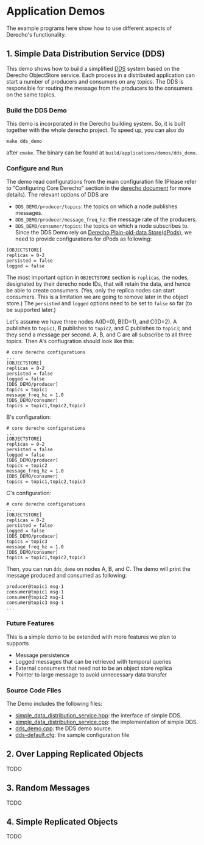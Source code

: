 # Application Demos
The example programs here show how to use different aspects of Derecho's functionality.

## 1. Simple Data Distribution Service (DDS)
This demo shows how to build a simplified [DDS](https://en.wikipedia.org/wiki/Data_Distribution_Service) system based on the Derecho ObjectStore service. Each process in a distributed application can start a number of producers and consumers on any topics. The DDS is responsible for routing the message from the producers to the consumers on the same topics.

### Build the DDS Demo
This demo is incorporated in the Derecho building system. So, it is built together with the whole derecho project. To speed up,  you can also do 
```
make dds_demo
```
after `cmake`. The binary can be found at `build/applications/demos/dds_demo`.

### Configure and Run
The demo read configurations from the main configuration file (Please refer to "Configuring Core Derecho" section in the [derecho document](https://github.com/Derecho-Project/derecho-unified) for more details). The relevant options of DDS are
* `DDS_DEMO/producer/topics`: the topics on which a node publishes messages.
* `DDS_DEMO/producer/message_freq_hz`: the message rate of the producers.
* `DDS_DEMO/consumer/topics`: the topics on which a node subscribes to.
Since the DDS Demo rely on [Derecho Plain-old-data Store(dPods)](https://github.com/Derecho-Project/derecho-unified/tree/master/objectstore), we need to provide configurations for dPods as following:
```
[OBJECTSTORE]
replicas = 0-2
persisted = false
logged = false
```
The most important option in `OBJECTSTORE` section is `replicas`, the nodes, designated by their derecho node IDs, that will retain the data, and hence be able to create consumers. (Yes, only the replica nodes can start consumers. This is a limitation we are going to remove later in the object store.) The `persisted` and `logged` options need to be set to `false` so far (to be supported later.)

Let's assume we have three nodes A(ID=0), B(ID=1), and C(ID=2). A publishes to `topic1`, B publishes to `topic2`, and C publishes to `topic3`; and they send a message per second. A, B, and C are all subscribe to all three topics. Then A's confiugration should look like this:
```
# core derecho configurations
...
[OBJECTSTORE]
replicas = 0-2
persisted = false
logged = false
[DDS_DEMO/producer]
topics = topic1
message_freq_hz = 1.0
[DDS_DEMO/consumer]
topics = topic1,topic2,topic3
```
B's configuration:
```
# core derecho configurations
...
[OBJECTSTORE]
replicas = 0-2
persisted = false
logged = false
[DDS_DEMO/producer]
topics = topic2
message_freq_hz = 1.0
[DDS_DEMO/consumer]
topics = topic1,topic2,topic3
```
C's configuration:
```
# core derecho configurations
...
[OBJECTSTORE]
replicas = 0-2
persisted = false
logged = false
[DDS_DEMO/producer]
topics = topic3
message_freq_hz = 1.0
[DDS_DEMO/consumer]
topics = topic1,topic2,topic3
```
Then, you can run `dds_demo` on nodes A, B, and C. The demo will print the message produced and consumed as following:
```
producer@topic1 msg-1
consumer@topic1 msg-1
consumer@topic2 msg-1
consumer@topic3 msg-1
...
```
### Future Features
This is a simple demo to be extended with more features we plan to supports
* Message persistence
* Logged messages that can be retrieved with temporal queries
* External consumers that need not to be an object store replica
* Pointer to large message to avoid unnecessary data transfer

### Source Code Files
The Demo includes the following files:
* [simple_data_distribution_service.hpp](https://github.com/Derecho-Project/derecho-unified/blob/master/applications/demos/simple_data_distribution_service.hpp): the interface of simple DDS. 
* [simple_data_distribution_service.cpp](https://github.com/Derecho-Project/derecho-unified/blob/master/applications/demos/simple_data_distribution_service.hpp): the implementation of simple DDS.
* [dds_demo.cpp](https://github.com/Derecho-Project/derecho-unified/blob/master/applications/demos/dds_demo.cpp): the DDS demo source.
* [dds-default.cfg](https://github.com/Derecho-Project/derecho-unified/blob/master/applications/demos/dds-default.cfg): the sample configuration file



## 2. Over Lapping Replicated Objects
TODO

## 3. Random Messages
TODO

## 4. Simple Replicated Objects
TODO
